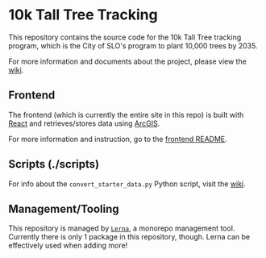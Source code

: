# 10k Tall Tree Tracking

This repository contains the source code for the 10k Tall Tree tracking program, which is the City of SLO's program to plant 10,000 trees by 2035.

For more information and documents about the project, please view the [wiki](https://github.com/bglossner/tree-tracking-app/wiki).

## Frontend

The frontend (which is currently the entire site in this repo) is built with [React](https://reactjs.org/) and retrieves/stores data using [ArcGIS](https://www.arcgis.com/index.html).

For more information and instruction, go to the [frontend README](https://github.com/bglossner/tree-tracking-app/blob/main/packages/frontend/README.md).

## Scripts (./scripts)

For info about the `convert_starter_data.py` Python script, visit the [wiki](https://github.com/bglossner/tree-tracking-app/wiki/Loading-in-Existing-Content-to-ArcGIS-Table).

## Management/Tooling

This repository is managed by [`Lerna`](https://github.com/lerna/lerna), a monorepo management tool. Currently there is only 1 package in this repository, though. Lerna can be effectively used when adding more!
